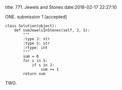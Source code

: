 title: 771. Jewels and Stones
date:2018-02-17 22:27:10

ONE. submission 1 [accepted]
```
class Solution(object):
    def numJewelsInStones(self, J, S):
        """
        :type J: str
        :type S: str
        :rtype: int
        """
        sum = 0
        for s in S:
            if s in J:
                sum += 1
        return sum
```

TWO.


